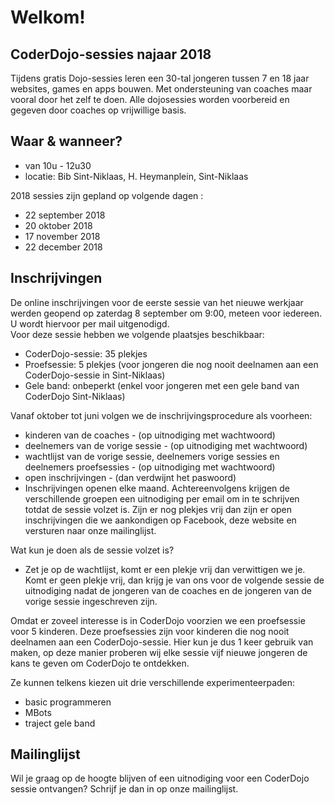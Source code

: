 ﻿# Welkom! 
## CoderDojo-sessies najaar 2018

Tijdens gratis Dojo-sessies leren een 30-tal jongeren tussen 7 en 18 jaar websites, games en apps bouwen. Met ondersteuning van coaches maar vooral door het zelf te doen. Alle dojosessies worden voorbereid en gegeven door coaches op vrijwillige basis.

## Waar & wanneer? 

* van 10u - 12u30
* locatie: Bib Sint-Niklaas, H. Heymanplein, Sint-Niklaas

2018 sessies zijn gepland op volgende dagen : 
* 22 september 2018
* 20 oktober 2018
* 17 november 2018
* 22 december 2018

## Inschrijvingen 
De online inschrijvingen voor de eerste sessie van het nieuwe werkjaar werden geopend op zaterdag 8 september om 9:00, meteen voor iedereen. U wordt hiervoor per mail uitgenodigd.   
Voor deze sessie hebben we volgende plaatsjes beschikbaar:
* CoderDojo-sessie: 35 plekjes
* Proefsessie: 5 plekjes (voor jongeren die nog nooit deelnamen aan een CoderDojo-sessie in Sint-Niklaas)
* Gele band: onbeperkt (enkel voor jongeren met een gele band van CoderDojo Sint-Niklaas)

Vanaf oktober tot juni volgen we de inschrijvingsprocedure als voorheen:
* kinderen van de coaches - (op uitnodiging met wachtwoord)
* deelnemers van de vorige sessie - (op uitnodiging met wachtwoord)
* wachtlijst van de vorige sessie, deelnemers vorige sessies en deelnemers proefsessies -  (op uitnodiging met wachtwoord)
* open inschrijvingen -  (dan verdwijnt het paswoord)
* Inschrijvingen openen elke maand. Achtereenvolgens krijgen de verschillende groepen een uitnodiging per email om in te schrijven totdat de sessie volzet is. Zijn er nog plekjes vrij dan zijn er open inschrijvingen die we aankondigen op Facebook, deze website en versturen naar onze mailinglijst.

Wat kun je doen als de sessie volzet is?
* Zet je op de wachtlijst, komt er een plekje vrij dan verwittigen we je. Komt er geen plekje vrij, dan krijg je van ons voor de volgende sessie de uitnodiging nadat de jongeren van de coaches en de jongeren van de vorige sessie ingeschreven zijn.

Omdat er zoveel interesse is in CoderDojo voorzien we een proefsessie voor 5 kinderen. Deze proefsessies zijn voor kinderen die nog nooit deelnamen aan een CoderDojo-sessie. Hier kun je dus 1 keer gebruik van maken, op deze manier proberen wij elke sessie vijf nieuwe jongeren de kans te geven om CoderDojo te ontdekken.

Ze kunnen telkens kiezen uit drie verschillende experimenteerpaden:
* basic programmeren
* MBots
* traject gele band

## Mailinglijst
Wil je graag op de hoogte blijven of een uitnodiging voor een CoderDojo sessie  ontvangen? Schrijf je dan in op onze mailinglijst. 
